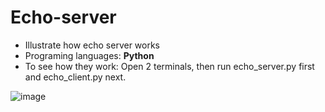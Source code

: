 # Echo-server
- Illustrate how echo server works
- Programing languages: __Python__
- To see how they work: Open 2 terminals, then run echo_server.py first and echo_client.py next.

![image](https://user-images.githubusercontent.com/69418176/172084288-e32db5da-e969-4c95-ac8c-904c2c062b66.png)
